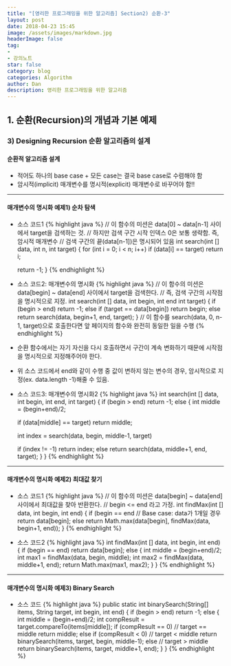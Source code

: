 ```yaml
---
title: "[영리한 프로그래밍을 위한 알고리즘] Section2) 순환-3"
layout: post
date: 2018-04-23 15:45
image: /assets/images/markdown.jpg
headerImage: false
tag:
- 
- 강의노트
star: false
category: blog
categories: Algorithm
author: Dan
description: 영리한 프로그래밍을 위한 알고리즘
---
```


## 1. 순환(Recursion)의 개념과 기본 예제

### 3) Designing Recursion 순환 알고리즘의 설계

#### 순환적 알고리즘 설계

* 적어도 하나의 base case + 모든 case는 결국 base case로 수렴해야 함
* 암시적(implicit) 매개변수를 <span class="evidence">명시적(explicit) 매개변수</span>로 바꾸어야 함!!

---
#### 매개변수의 명시화 예제1) 순차 탐색

* 소스 코드1
{% highlight java %}
// 이 함수의 미션은 data[0] ~ data[n-1] 사이에서 target을 검색하는 것.
// 하지만 검색 구간 시작 인덱스 0은 보통 생략함. 즉, 암시적 매개변수
// 검색 구간의 끝(data[n-1])은 명시되어 있음
int search(int [] data, int n, int target)
{
  for (int i = 0; i < n; i++)
    if (data[i] == target)
      return i;

  return -1;
}
{% endhighlight %}

* 소스 코드2: 매개변수의 명시화
{% highlight java %}
// 이 함수의 미션은 data[begin] ~ data[end] 사이에서 target을 검색한다.
// 즉, 검색 구간의 시작점을 명시적으로 지정.
int search(int [] data, int begin, int end int target)
{
  if (begin > end)
    return -1;
  else if (target == data[begin])
      return begin;
  else
    return search(data, begin+1, end, target);
} // 이 함수를 search(data, 0, n-1, target)으로 호출한다면 앞 페이지의 함수와 완전히 동일한 일을 수행
{% endhighlight %}

* 순환 함수에서는 자기 자신을 다시 호출하면서 구간이 계속 변화하기 때문에
  시작점을 명시적으로 지정해주어야 한다.
* 위 소스 코드에서 end와 같이 수행 중 값이 변하지 않는 변수의 경우, 암시적으로 지정(ex. data.length -1)해줄 수 있음.

* 소스 코드3: 매개변수의 명시화2
{% highlight java %}
int search(int [] data, int begin, int end, int target)
{
  if (begin > end)
    return -1;
  else
  {
    int middle = (begin+end)/2;

    if (data[middle] == target)
      return middle;

    int index = search(data, begin, middle-1, target)

    if (index != -1)
      return index;
    else
      return search(data, middle+1, end, target);
  }
}
{% endhighlight %}

---
#### 매개변수의 명시화 예제2) 최대값 찾기

* 소스 코드1
{% highlight java %}
// 이 함수의 미션은 data[begin] ~ data[end] 사이에서 최대값을 찾아 반환한다.
// begin <= end 라고 가정.
int findMax(int [] data, int begin, int end)
{
  if (begin == end // Base case: data가 1개일 경우
    return data[begin];
  else
    return Math.max(data[begin], findMax(data, begin+1, end));
}
{% endhighlight %}

* 소스 코드2
{% highlight java %}
int findMax(int [] data, int begin, int end)
{
  if (begin == end)
    return data[begin];
  else
  {
    int middle = (begin+end)/2;
    int max1 = findMax(data, begin, middle);
    int max2 = findMax(data, middle+1, end);
    return Math.max(max1, max2);
  }
}
{% endhighlight %}

---
#### 매개변수의 명시화 예제3) Binary Search

* 소스 코드
{% highlight java %}
public static int binarySearch(String[] items, String target, int begin, int end)
{
  if (begin > end)
    return -1;
  else
  {
    int middle = (begin+end)/2;
    int compResult = target.compareTo(items[middle]);
    if (compResult == 0) // target == middle
      return middle;
    else if (compResult < 0) // target < middle
      return binarySearch(items, target, begin, middle-1);
    else // target > middle
      return binarySearch(items, target, middle+1, end);
  }
}
{% endhighlight %}
